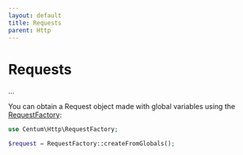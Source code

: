 ```yaml
---
layout: default
title: Requests
parent: Http
---
```




# Requests

...

You can obtain a Request object made with global variables using the [RequestFactory](https://github.com/SidRoberts/centum/blob/development/src/Http/RequestFactory.php):

```php
use Centum\Http\RequestFactory;

$request = RequestFactory::createFromGlobals();
```
